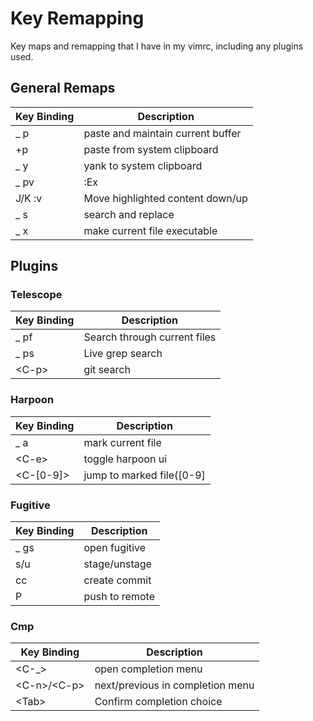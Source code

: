 # Key Remapping
Key maps and remapping that I have in my vimrc, including any plugins used.

## General Remaps
| Key Binding | Description |
| ----------- | ----------- |
| _ p         | paste and maintain current buffer |
| +p          | paste from system clipboard |
| _ y         | yank to system clipboard |
| _ pv        | :Ex |
| J/K :v      | Move highlighted content down/up |
| _ s         | search and replace |
| _ x         | make current file executable |

## Plugins
### Telescope
| Key Binding | Description |
| ----------- | ----------- |
| _ pf        | Search through current files |
| _ ps        | Live grep search |
| <C-p\>      | git search |

### Harpoon
| Key Binding | Description |
| ----------- | ----------- |
| _ a         | mark current file |
| <C-e\>      | toggle harpoon ui |
| <C-\[0-9\]\> | jump to marked file(\[0-9\] |

### Fugitive
| Key Binding | Description |
| ----------- | ----------- |
| _ gs        | open fugitive |
| s/u         | stage/unstage |
| cc          | create commit |
| P           | push to remote |

### Cmp
| Key Binding | Description |
| ----------- | ----------- |
| <C-_\>      | open completion menu |
| <C-n\>/<C-p\> | next/previous in completion menu |
| <Tab\>      | Confirm completion choice |

